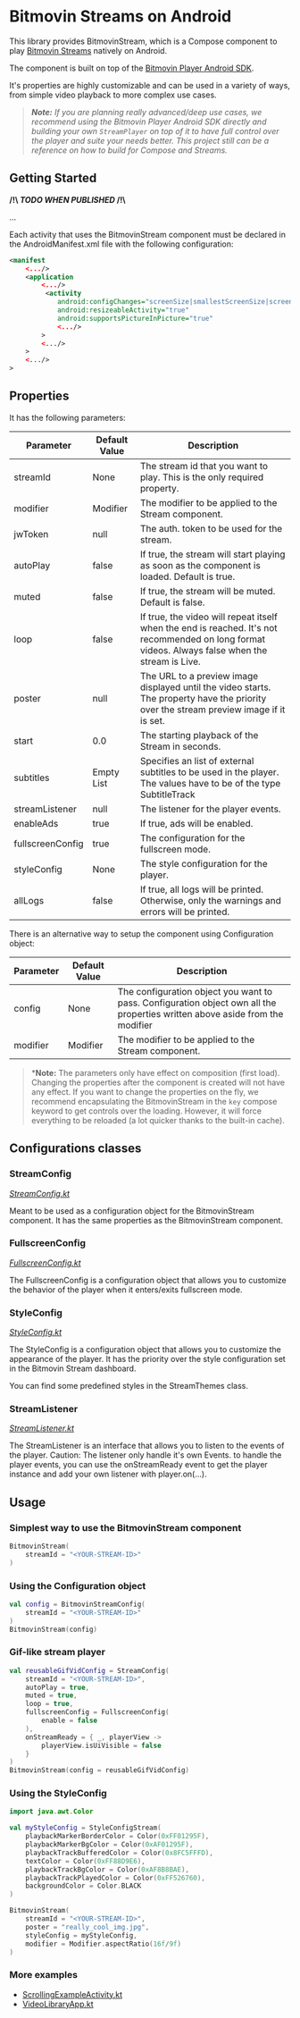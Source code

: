 # Bitmovin Streams on Android 

This library provides BitmovinStream, which is a Compose component to play [Bitmovin Streams](https://bitmovin.com/streams) natively on Android.

The component is built on top of the [Bitmovin Player Android SDK](https://bitmovin.com/docs/player/android-sdk/).

It's properties are highly customizable and can be used in a variety of ways, from simple video playback to more complex use cases.

> *__Note:__ If you are planning really advanced/deep use cases, we recommend using the Bitmovin Player Android SDK directly and building your own `StreamPlayer` on top of it to have full control over the player and suite your needs better. This project still can be a reference on how to build for Compose and Streams.*

## Getting Started

__/!\ *TODO WHEN PUBLISHED* /!\\__

...

Each activity that uses the BitmovinStream component must be declared in the AndroidManifest.xml file with the following configuration:

```xml
<manifest
    <.../>
    <application
        <.../>
         <activity
            android:configChanges="screenSize|smallestScreenSize|screenLayout|orientation"
            android:resizeableActivity="true"
            android:supportsPictureInPicture="true"
            <.../>
        >
        <.../>
    >
    <.../>
>
```

## Properties

It has the following parameters:  

| Parameter        | Default Value | Description                                                                                                                                      |
|------------------|---------------|--------------------------------------------------------------------------------------------------------------------------------------------------|
| streamId         | None          | The stream id that you want to play. This is the only required property.                                                                         |
| modifier         | Modifier      | The modifier to be applied to the Stream component.                                                                                              |
| jwToken          | null          | The auth. token to be used for the stream.                                                                                                       |
| autoPlay         | false         | If true, the stream will start playing as soon as the component is loaded. Default is true.                                                      |
| muted            | false         | If true, the stream will be muted. Default is false.                                                                                             |
| loop             | false         | If true, the video will repeat itself when the end is reached. It's not recommended on long format videos. Always false when the stream is Live. |
| poster           | null          | The URL to a preview image displayed until the video starts. The property have the priority over the stream preview image if it is set.          |
| start            | 0.0           | The starting playback of the Stream in seconds.                                                                                                  |
| subtitles        | Empty List    | Specifies an list of external subtitles to be used in the player. The values have to be of the type SubtitleTrack                                |
| streamListener   | null          | The listener for the player events.                                                                                                              |
| enableAds        | true          | If true, ads will be enabled.                                                                                                                    |
| fullscreenConfig | true          | The configuration for the fullscreen mode.                                                                                                       |
| styleConfig      | None          | The style configuration for the player.                                                                                                          |
| allLogs          | false         | If true, all logs will be printed. Otherwise, only the warnings and errors will be printed.                                                      |

There is an alternative way to setup the component using Configuration object:

| Parameter | Default Value | Description                                                                                                                  |
|-----------|---------------|------------------------------------------------------------------------------------------------------------------------------|
| config    | None          | The configuration object you want to pass. Configuration object own all the properties written above aside from the modifier |
| modifier  | Modifier      | The modifier to be applied to the Stream component.                                                                          |


> *__Note:__ The parameters only have effect on composition (first load). Changing the properties after the component is created will not have any effect. If you want to change the properties on the fly, we recommend encapsulating the BitmovinStream in the `key` compose keyword to get controls over the loading. However, it will force everything to be reloaded (a lot quicker thanks to the built-in cache).

## Configurations classes

### StreamConfig
*[StreamConfig.kt](streamplayer%2Fsrc%2Fmain%2Fjava%2Fcom%2Fbitmovin%2Fstreams%2Fconfig%2FStreamConfig.kt)*

Meant to be used as a configuration object for the BitmovinStream component. It has the same properties as the BitmovinStream component.


### FullscreenConfig
*[FullscreenConfig.kt](streamplayer%2Fsrc%2Fmain%2Fjava%2Fcom%2Fbitmovin%2Fstreams%2Fconfig%2FFullscreenConfig.kt)*

The FullscreenConfig is a configuration object that allows you to customize the behavior of the player when it enters/exits fullscreen mode.

### StyleConfig
*[StyleConfig.kt](streamplayer%2Fsrc%2Fmain%2Fjava%2Fcom%2Fbitmovin%2Fstreams%2Fconfig%2FStyleConfig.kt)*

The StyleConfig is a configuration object that allows you to customize the appearance of the player. 
It has the priority over the style configuration set in the Bitmovin Stream dashboard.

You can find some predefined styles in the StreamThemes class.

### StreamListener
*[StreamListener.kt](streamplayer%2Fsrc%2Fmain%2Fjava%2Fcom%2Fbitmovin%2Fstreams%2Fconfig%2FStreamListener.kt)*

The StreamListener is an interface that allows you to listen to the events of the player.
Caution: The listener only handle it's own Events. to handle the player events, you can use the onStreamReady event to get the player instance and add your own listener with player.on(...).

## Usage

### Simplest way to use the BitmovinStream component
```kotlin
BitmovinStream(
    streamId = "<YOUR-STREAM-ID>"
)
```

### Using the Configuration object
```kotlin
val config = BitmovinStreamConfig(
    streamId = "<YOUR-STREAM-ID>"
)
BitmovinStream(config)
```

### Gif-like stream player
```kotlin
val reusableGifVidConfig = StreamConfig(
    streamId = "<YOUR-STREAM-ID>",
    autoPlay = true,
    muted = true,
    loop = true,
    fullscreenConfig = FullscreenConfig(
        enable = false
    ),
    onStreamReady = { _, playerView ->
        playerView.isUiVisible = false
    }
)
BitmovinStream(config = reusableGifVidConfig)
```

### Using the StyleConfig
```kotlin
import java.awt.Color

val myStyleConfig = StyleConfigStream(
    playbackMarkerBorderColor = Color(0xFF01295F),
    playbackMarkerBgColor = Color(0xAF01295F),
    playbackTrackBufferedColor = Color(0x8FC5FFFD),
    textColor = Color(0xFF88D9E6),
    playbackTrackBgColor = Color(0xAF8B8BAE),
    playbackTrackPlayedColor = Color(0xFF526760),
    backgroundColor = Color.BLACK
)

BitmovinStream(
    streamId = "<YOUR-STREAM-ID>",
    poster = "really_cool_img.jpg",
    styleConfig = myStyleConfig,
    modifier = Modifier.aspectRatio(16f/9f)
)
```

### More examples 
- [ScrollingExampleActivity.kt](testapp%2Fsrc%2Fmain%2Fjava%2Fcom%2Fbitmovin%2Ftestapp%2FScrollingExampleActivity.kt)
- [VideoLibraryApp.kt](testapp%2Fsrc%2Fmain%2Fjava%2Fcom%2Fbitmovin%2Ftestapp%2FVideoLibraryApp.kt)